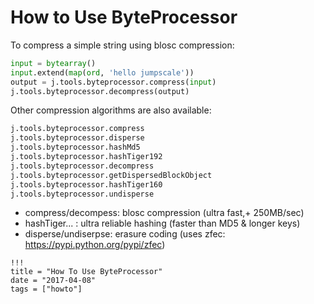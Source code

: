 # How to Use ByteProcessor


To compress a simple string using blosc compression:

```python
input = bytearray()
input.extend(map(ord, 'hello jumpscale'))
output = j.tools.byteprocessor.compress(input)
j.tools.byteprocessor.decompress(output)
```

Other compression algorithms are also available:

```python
j.tools.byteprocessor.compress                 
j.tools.byteprocessor.disperse                 
j.tools.byteprocessor.hashMd5                  
j.tools.byteprocessor.hashTiger192             
j.tools.byteprocessor.decompress               
j.tools.byteprocessor.getDispersedBlockObject  
j.tools.byteprocessor.hashTiger160             
j.tools.byteprocessor.undisperse
```

- compress/decompess: blosc compression (ultra fast,+ 250MB/sec)
- hashTiger... : ultra reliable hashing (faster than MD5 & longer keys)
- disperse/undiserpse: erasure coding (uses zfec: <https://pypi.python.org/pypi/zfec>)

```
!!!
title = "How To Use ByteProcessor"
date = "2017-04-08"
tags = ["howto"]
```
